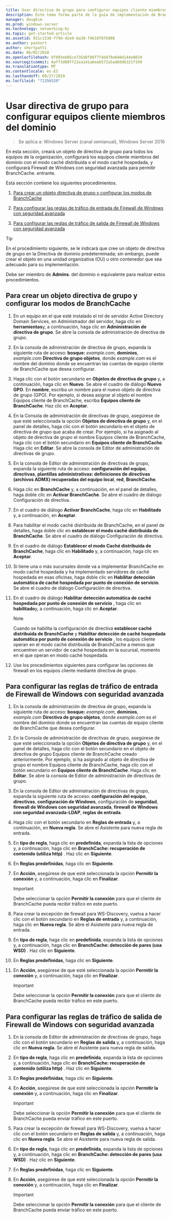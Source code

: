 ```yaml
---
title: Usar directiva de grupo para configurar equipos cliente miembros del dominio
description: Este tema forma parte de la guía de implementación de BranchCache para Windows Server 2016, que muestra cómo implementar BranchCache en los modos de caché distribuida y hospedada para optimizar el uso del ancho de banda WAN en las sucursales.
manager: dougkim
ms.prod: windows-server
ms.technology: networking-bc
ms.topic: get-started-article
ms.assetid: 911c1538-f79d-42e9-ba38-f4618f87b008
ms.author: pashort
author: shortpatti
ms.date: 06/02/2018
ms.openlocfilehash: 6f093e605ce735d8f86f7f4d479a646d144e8829
ms.sourcegitcommit: 6aff3d88ff22ea141a6ea6572a5ad8dd6321f199
ms.translationtype: MT
ms.contentlocale: es-ES
ms.lasthandoff: 09/27/2019
ms.locfileid: "71356520"
---
```

# <a name="use-group-policy-to-configure-domain-member-client-computers"></a>Usar directiva de grupo para configurar equipos cliente miembros del dominio

>Se aplica a: Windows Server (canal semianual), Windows Server 2016

En esta sección, creará un objeto de directiva de grupo para todos los equipos de la organización, configurará los equipos cliente miembros del dominio con el modo caché distribuida o el modo caché hospedada, y configurará Firewall de Windows con seguridad avanzada para permitir BranchCache. entrante.  
  
Esta sección contiene los siguientes procedimientos.  
  
1.  [Para crear un objeto directiva de grupo y configurar los modos de BranchCache](#bkmk_gp)  
  
2.  [Para configurar las reglas de tráfico de entrada de Firewall de Windows con seguridad avanzada](#bkmk_inbound)  
  
3.  [Para configurar las reglas de tráfico de salida de Firewall de Windows con seguridad avanzada](#bkmk_outbound)  
  
> [!TIP]  
> En el procedimiento siguiente, se le indicará que cree un objeto de directiva de grupo en la Directiva de dominio predeterminada; sin embargo, puede crear el objeto en una unidad organizativa (OU) u otro contenedor que sea adecuado para su implementación.  
  
Debe ser miembro de **Admins**. del dominio o equivalente para realizar estos procedimientos.  
  
## <a name="bkmk_gp"></a>Para crear un objeto directiva de grupo y configurar los modos de BranchCache  
  
1.  En un equipo en el que esté instalado el rol de servidor Active Directory Domain Services, en Administrador del servidor, haga clic en **herramientas**y, a continuación, haga clic en **Administración de directiva de grupo**. Se abre la consola de administración de directiva de grupo.  
  
2.  En la consola de administración de directiva de grupo, expanda la siguiente ruta de acceso: **bosque:** *example.com*, **dominios**, *example.com* **Directiva de grupo objetos**, donde *example.com* es el nombre del dominio donde se encuentran las cuentas de equipo cliente de BranchCache que desea configurar.  
  
3.  Haga clic con el botón secundario en **Objetos de directiva de grupo** y, a continuación, haga clic en **Nuevo**. Se abre el cuadro de diálogo **Nuevo GPO**. En **nombre**, escriba un nombre para el nuevo objeto de directiva de grupo (GPO). Por ejemplo, si desea asignar al objeto el nombre Equipos cliente de BranchCache, escriba **Equipos cliente de BranchCache**. Haz clic en **Aceptar**.  
  
4.  En la Consola de administración de directivas de grupo, asegúrese de que esté seleccionada la opción **Objetos de directiva de grupo** y, en el panel de detalles, haga clic con el botón secundario en el objeto de directiva de grupo que acaba de crear. Por ejemplo, si ha asignado al objeto de directiva de grupo el nombre Equipos cliente de BranchCache, haga clic con el botón secundario en **Equipos cliente de BranchCache**. Haga clic en **Editar**. Se abre la consola de Editor de administración de directivas de grupo.  
  
5.  En la consola de Editor de administración de directivas de grupo, expanda la siguiente ruta de acceso: **configuración del equipo**, **directivas**, **plantillas administrativas: definiciones de directivas (archivos ADMX) recuperadas del equipo local**, **red**, **BranchCache**.  
  
6.  Haga clic en **BranchCache** y, a continuación, en el panel de detalles, haga doble clic en **Activar BranchCache**. Se abre el cuadro de diálogo Configuración de directiva.  
  
7.  En el cuadro de diálogo **Activar BranchCache**, haga clic en **Habilitado** y, a continuación, en **Aceptar**.  
  
8.  Para habilitar el modo caché distribuida de BranchCache, en el panel de detalles, haga doble clic en **establecer el modo caché distribuida de BranchCache**. Se abre el cuadro de diálogo Configuración de directiva.  
  
9. En el cuadro de diálogo **Establecer el modo Caché distribuida de BranchCache**, haga clic en **Habilitado** y, a continuación, haga clic en **Aceptar**.  
  
10. Si tiene una o más sucursales donde va a implementar BranchCache en modo caché hospedada y ha implementado servidores de caché hospedada en esas oficinas, haga doble clic en **Habilitar detección automática de caché hospedada por punto de conexión de servicio**. Se abre el cuadro de diálogo Configuración de directiva.  
  
11. En el cuadro de diálogo **Habilitar detección automática de caché hospedada por punto de conexión de servicio** , haga clic en **habilitado**y, a continuación, haga clic en **Aceptar**.  
  
    > [!NOTE]  
    > Cuando se habilita la configuración de directiva **establecer caché distribuida de BranchCache** y **Habilitar detección de caché hospedada automática por punto de conexión de servicio** , los equipos cliente operan en el modo caché distribuida de BranchCache a menos que encuentren un servidor de caché hospedada en la sucursal, momento en el que operan en modo caché hospedada.  
  
12. Use los procedimientos siguientes para configurar las opciones de firewall en los equipos cliente mediante directiva de grupo.  
  
## <a name="bkmk_inbound"></a>Para configurar las reglas de tráfico de entrada de Firewall de Windows con seguridad avanzada  
  
1.  En la consola de administración de directiva de grupo, expanda la siguiente ruta de acceso: **bosque:** *example.com*, **dominios**, *example.com* **Directiva de grupo objetos**, donde *example.com* es el nombre del dominio donde se encuentran las cuentas de equipo cliente de BranchCache que desea configurar.  
  
2.  En la Consola de administración de directivas de grupo, asegúrese de que esté seleccionada la opción **Objetos de directiva de grupo** y, en el panel de detalles, haga clic con el botón secundario en el objeto de directiva de grupo Equipos cliente de BranchCache creado anteriormente. Por ejemplo, si ha asignado al objeto de directiva de grupo el nombre Equipos cliente de BranchCache, haga clic con el botón secundario en **Equipos cliente de BranchCache**. Haga clic en **Editar**. Se abre la consola de Editor de administración de directivas de grupo.  
  
3.  En la consola de Editor de administración de directivas de grupo, expanda la siguiente ruta de acceso: **configuración del equipo**, **directivas**, **configuración de Windows**, configuración de **seguridad**, **firewall de Windows con seguridad avanzada**, **firewall de Windows con seguridad avanzada-LDAP**, **reglas de entrada**.  
  
4.  Haga clic con el botón secundario en **Reglas de entrada** y, a continuación, en **Nueva regla**. Se abre el Asistente para nueva regla de entrada.  
  
5.  En **tipo de regla**, haga clic en **predefinida**, expanda la lista de opciones y, a continuación, haga clic en **BranchCache: recuperación de contenido (utiliza http)** . Haz clic en **Siguiente**.  
  
6.  En **Reglas predefinidas**, haga clic en **Siguiente**.  
  
7.  En **Acción**, asegúrese de que esté seleccionada la opción **Permitir la conexión** y, a continuación, haga clic en **Finalizar**.  
  
    > [!IMPORTANT]  
    > Debe seleccionar la opción **Permitir la conexión** para que el cliente de BranchCache pueda recibir tráfico en este puerto.  
  
8.  Para crear la excepción de firewall para WS-Discovery, vuelva a hacer clic con el botón secundario en **Reglas de entrada** y, a continuación, haga clic en **Nueva regla**. Se abre el Asistente para nueva regla de entrada.  
  
9. En **tipo de regla**, haga clic en **predefinida**, expanda la lista de opciones y, a continuación, haga clic en **BranchCache: detección de pares (usa WSD)** . Haz clic en **Siguiente**.  
  
10. En **Reglas predefinidas**, haga clic en **Siguiente**.  
  
11. En **Acción**, asegúrese de que esté seleccionada la opción **Permitir la conexión** y, a continuación, haga clic en **Finalizar**.  
  
    > [!IMPORTANT]  
    > Debe seleccionar la opción **Permitir la conexión** para que el cliente de BranchCache pueda recibir tráfico en este puerto.  
  
## <a name="bkmk_outbound"></a>Para configurar las reglas de tráfico de salida de Firewall de Windows con seguridad avanzada  
  
1.  En la consola de Editor de administración de directivas de grupo, haga clic con el botón secundario en **Reglas de salida** y, a continuación, haga clic en **Nueva regla**. Se abre el Asistente para nueva regla de salida.  
  
2.  En **tipo de regla**, haga clic en **predefinida**, expanda la lista de opciones y, a continuación, haga clic en **BranchCache: recuperación de contenido (utiliza http)** . Haz clic en **Siguiente**.  
  
3.  En **Reglas predefinidas**, haga clic en **Siguiente**.  
  
4.  En **Acción**, asegúrese de que esté seleccionada la opción **Permitir la conexión** y, a continuación, haga clic en **Finalizar**.  
  
    > [!IMPORTANT]  
    > Debe seleccionar la opción **Permitir la conexión** para que el cliente de BranchCache pueda enviar tráfico en este puerto.  
  
5.  Para crear la excepción de firewall para WS-Discovery, vuelva a hacer clic con el botón secundario en **Reglas de salida** y, a continuación, haga clic en **Nueva regla**. Se abre el Asistente para nueva regla de salida.  
  
6.  En **tipo de regla**, haga clic en **predefinida**, expanda la lista de opciones y, a continuación, haga clic en **BranchCache: detección de pares (usa WSD)** . Haz clic en **Siguiente**.  
  
7.  En **Reglas predefinidas**, haga clic en **Siguiente**.  
  
8.  En **Acción**, asegúrese de que esté seleccionada la opción **Permitir la conexión** y, a continuación, haga clic en **Finalizar**.  
  
    > [!IMPORTANT]  
    > Debe seleccionar la opción **Permitir la conexión** para que el cliente de BranchCache pueda enviar tráfico en este puerto.  
  


